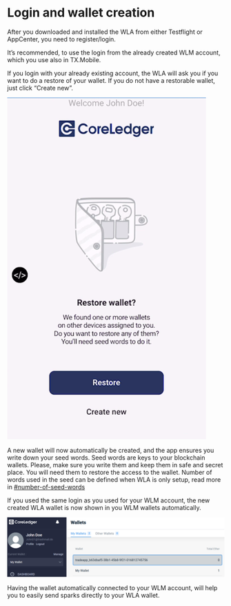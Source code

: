 # Login and wallet creation

After you downloaded and installed the WLA from either Testflight or AppCenter, you need to register/login.

It’s recommended, to use the login from the already created WLM account, which you use also in TX.Mobile.

If you login with your already existing account, the WLA will ask you if you want to do a restore of your wallet. If you do not have a restorable wallet, just click “Create new”.

![](../.gitbook/assets/2)

A new wallet will now automatically be created, and the app ensures you write down your seed words. Seed words are keys to your blockchain wallets. Please, make sure you write them and keep them in safe and secret place. You will need them to restore the access to the wallet. Number of words used in the seed can be defined when WLA is only setup, read more in [#number-of-seed-words](app-configuration/#number-of-seed-words "mention")

If you used the same login as you used for your WLM account, the new created WLA wallet is now shown in you WLM wallets automatically.

![](../.gitbook/assets/3)

Having the wallet automatically connected to your WLM account, will help you to easily send sparks directly to your WLA wallet.
